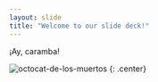 ```yaml
---
layout: slide
title: "Welcome to our slide deck!"
---
```


¡Ay, caramba!

![octocat-de-los-muertos](https://octodex.github.com/images/octocat-de-los-muertos.jpg)
{: .center}

